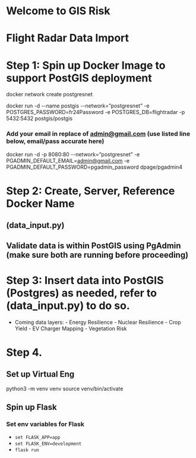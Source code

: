 # Welcome to GIS Risk

# Flight Radar Data Import

# Step 1: Spin up Docker Image to support PostGIS deployment

docker network create postgresnet

docker run -d --name postgis --network=”postgresnet” -e POSTGRES_PASSWORD=fr24Password -e POSTGRES_DB=flightradar -p 5432:5432 postgis/postgis 

### Add your email in replace of admin@gmail.com (use listed line below, email/pass accurate here)
docker run -d -p 8080:80 --network=”postgresnet” -e PGADMIN_DEFAULT_EMAIL=admin@gmail.com -e PGADMIN_DEFAULT_PASSWORD=pgadmin_password dpage/pgadmin4

# Step 2: Create, Server, Reference Docker Name
## (data_input.py)

## Validate data is within PostGIS using PgAdmin (make sure both are running before proceeding)

# Step 3: Insert data into PostGIS (Postgres) as needed, refer to (data_input.py) to do so.
- Coming data layers:
      - Energy Resilience
      - Nuclear Resilience
      - Crop Yield
      - EV Charger Mapping
        - Vegetation Risk

# Step 4.

## Set up Virtual Eng
python3 -m venv venv
source venv/bin/activate

## Spin up Flask

### Set env variables for Flask
- `set FLASK_APP=app`
- `set FLASK_ENV=development`
- `flask run`